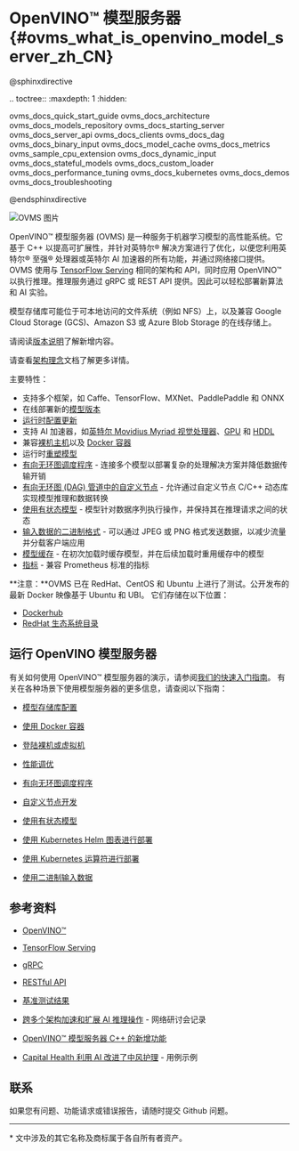 # OpenVINO&trade; 模型服务器{#ovms_what_is_openvino_model_server_zh_CN}

@sphinxdirective

.. toctree::
   :maxdepth: 1
   :hidden:

   ovms_docs_quick_start_guide
   ovms_docs_architecture
   ovms_docs_models_repository
   ovms_docs_starting_server
   ovms_docs_server_api
   ovms_docs_clients
   ovms_docs_dag
   ovms_docs_binary_input
   ovms_docs_model_cache
   ovms_docs_metrics
   ovms_sample_cpu_extension
   ovms_docs_dynamic_input
   ovms_docs_stateful_models
   ovms_docs_custom_loader
   ovms_docs_performance_tuning
   ovms_docs_kubernetes
   ovms_docs_demos
   ovms_docs_troubleshooting

@endsphinxdirective


![OVMS 图片](ovms.png)

OpenVINO&trade; 模型服务器 (OVMS) 是一种服务于机器学习模型的高性能系统。它基于 C++ 以提高可扩展性，并针对英特尔® 解决方案进行了优化，以便您利用英特尔® 至强® 处理器或英特尔 AI 加速器的所有功能，并通过网络接口提供。OVMS 使用与 [TensorFlow Serving](https://github.com/tensorflow/serving) 相同的架构和 API，同时应用 OpenVINO™ 以执行推理。推理服务通过 gRPC 或 REST API 提供。因此可以轻松部署新算法和 AI 实验。

模型存储库可能位于可本地访问的文件系统（例如 NFS）上，以及兼容 Google Cloud Storage (GCS)、Amazon S3 或 Azure Blob Storage 的在线存储上。

请阅读[版本说明](https://github.com/openvinotoolkit/model_server/releases)了解新增内容。

请查看[架构理念](architecture.md)文档了解更多详情。

主要特性：
- 支持多个框架，如 Caffe、TensorFlow、MXNet、PaddlePaddle 和 ONNX
- 在线部署新的[模型版本](model_version_policy.md)
- [运行时配置更新](online_config_changes.md)
- 支持 AI 加速器，如[英特尔 Movidius Myriad 视觉处理器](https://docs.openvino.ai/2022.1/openvino_docs_OV_UG_supported_plugins_MYRIAD.html)、[GPU](https://docs.openvino.ai/2022.1/openvino_docs_OV_UG_supported_plugins_GPU.html) 和 [HDDL](https://docs.openvino.ai/2022.1/openvino_docs_OV_UG_supported_plugins_HDDL.html)
- 兼容[裸机主机](host.md)以及 [Docker 容器](docker_container.md)
- 运行时[重塑模型](shape_batch_size_and_layout.md)
- [有向无环图调度程序](dag_scheduler.md) - 连接多个模型以部署复杂的处理解决方案并降低数据传输开销
- [有向无环图 (DAG) 管道中的自定义节点](custom_node_development.md) - 允许通过自定义节点 C/C++ 动态库实现模型推理和数据转换
- [使用有状态模型](stateful_models.md) - 模型针对数据序列执行操作，并保持其在推理请求之间的状态
- [输入数据的二进制格式](binary_input.md) - 可以通过 JPEG 或 PNG 格式发送数据，以减少流量并分载客户端应用
- [模型缓存](model_cache.md) - 在初次加载时缓存模型，并在后续加载时重用缓存中的模型
- [指标](metrics.md) - 兼容 Prometheus 标准的指标

**注意：**OVMS 已在 RedHat、CentOS 和 Ubuntu 上进行了测试。公开发布的最新 Docker 映像基于 Ubuntu 和 UBI。
它们存储在以下位置：
- [Dockerhub](https://hub.docker.com/r/openvino/model_server)
- [RedHat 生态系统目录](https://catalog.redhat.com/software/containers/intel/openvino-model-server/607833052937385fc98515de)


## 运行 OpenVINO 模型服务器

有关如何使用 OpenVINO™ 模型服务器的演示，请参阅[我们的快速入门指南](ovms_quickstart.md)。
有关在各种场景下使用模型服务器的更多信息，请查阅以下指南：

* [模型存储库配置](models_repository.md)

* [使用 Docker 容器](docker_container.md)

* [登陆裸机或虚拟机](host.md)

* [性能调优](performance_tuning.md)

* [有向无环图调度程序](dag_scheduler.md)

* [自定义节点开发](custom_node_development.md)

* [使用有状态模型](stateful_models.md)

* [使用 Kubernetes Helm 图表进行部署](../deploy/README.md)

* [使用 Kubernetes 运算符进行部署](https://operatorhub.io/operator/ovms-operator)

* [使用二进制输入数据](binary_input.md)



## 参考资料

* [OpenVINO&trade;](https://software.intel.com/en-us/openvino-toolkit)

* [TensorFlow Serving](https://github.com/tensorflow/serving)

* [gRPC](https://grpc.io/)

* [RESTful API](https://restfulapi.net/)

* [基准测试结果](https://docs.openvino.ai/2022.1/openvino_docs_performance_benchmarks_ovms.html)

* [跨多个架构加速和扩展 AI 推理操作](https://techdecoded.intel.io/essentials/speed-and-scale-ai-inference-operations-across-multiple-architectures/?elq_cid=3646480_ts1607680426276&erpm_id=6470692_ts1607680426276) - 网络研讨会记录

* [OpenVINO™ 模型服务器 C++ 的新增功能](https://www.intel.com/content/www/us/en/artificial-intelligence/posts/whats-new-openvino-model-server.html)

* [Capital Health 利用 AI 改进了中风护理](https://www.intel.co.uk/content/www/uk/en/customer-spotlight/stories/capital-health-ai-customer-story.html) - 用例示例

## 联系

如果您有问题、功能请求或错误报告，请随时提交 Github 问题。


---
\* 文中涉及的其它名称及商标属于各自所有者资产。
